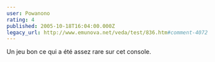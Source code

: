 ```yaml
---
user: Powanono
rating: 4
published: 2005-10-18T16:04:00.000Z
legacy_url: http://www.emunova.net/veda/test/836.htm#comment-4072
---
```

Un jeu bon ce qui a été assez rare sur cet console.